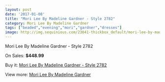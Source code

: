 ```yaml
---
layout: post
date: '2017-01-08'
title: "Mori Lee By Madeline Gardner - Style 2782"
category: Mori Lee By Madeline Gardner
tags: ["beaded","evening","mori","gardner","dresses"]
image: http://img.sequinious.com/23041-thickbox_default/mori-lee-by-madeline-gardner-style-2782.jpg
---
```

Mori Lee By Madeline Gardner - Style 2782

On Sales: **$448.99**
<a href="https://www.sequinious.com/mori-lee-by-madeline-gardner/10093-mori-lee-by-madeline-gardner-style-2782.html"><amp-img layout="responsive" width="600" height="600" src="//img.sequinious.com/23041-thickbox_default/mori-lee-by-madeline-gardner-style-2782.jpg" alt="Mori Lee By Madeline Gardner - Style 2782 0" /></a>
<a href="https://www.sequinious.com/mori-lee-by-madeline-gardner/10093-mori-lee-by-madeline-gardner-style-2782.html"><amp-img layout="responsive" width="600" height="600" src="//img.sequinious.com/23042-thickbox_default/mori-lee-by-madeline-gardner-style-2782.jpg" alt="Mori Lee By Madeline Gardner - Style 2782 1" /></a>
<a href="https://www.sequinious.com/mori-lee-by-madeline-gardner/10093-mori-lee-by-madeline-gardner-style-2782.html"><amp-img layout="responsive" width="600" height="600" src="//img.sequinious.com/23043-thickbox_default/mori-lee-by-madeline-gardner-style-2782.jpg" alt="Mori Lee By Madeline Gardner - Style 2782 2" /></a>
<a href="https://www.sequinious.com/mori-lee-by-madeline-gardner/10093-mori-lee-by-madeline-gardner-style-2782.html"><amp-img layout="responsive" width="600" height="600" src="//img.sequinious.com/23044-thickbox_default/mori-lee-by-madeline-gardner-style-2782.jpg" alt="Mori Lee By Madeline Gardner - Style 2782 3" /></a>

Buy it: [Mori Lee By Madeline Gardner - Style 2782](https://www.sequinious.com/mori-lee-by-madeline-gardner/10093-mori-lee-by-madeline-gardner-style-2782.html "Mori Lee By Madeline Gardner - Style 2782")

View more: [Mori Lee By Madeline Gardner](https://www.sequinious.com/29-mori-lee-by-madeline-gardner "Mori Lee By Madeline Gardner")